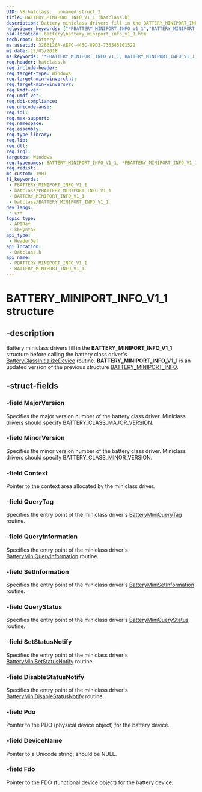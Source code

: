 ```yaml
---
UID: NS:batclass.__unnamed_struct_3
title: BATTERY_MINIPORT_INFO_V1_1 (batclass.h)
description: Battery miniclass drivers fill in the BATTERY_MINIPORT_INFO_V1_1 structure before calling the battery class driver's BatteryClassInitializeDevice routine. BATTERY_MINIPORT_INFO_V1_1 is an updated version of the previous structure BATTERY_MINIPORT_INFO.
helpviewer_keywords: ["*PBATTERY_MINIPORT_INFO_V1_1","BATTERY_MINIPORT_INFO_V1_1","BATTERY_MINIPORT_INFO_V1_1 structure [Battery Devices]","PBATTERY_MINIPORT_INFO_V1_1","PBATTERY_MINIPORT_INFO_V1_1 structure pointer [Battery Devices]","batclass/BATTERY_MINIPORT_INFO_V1_1","batclass/PBATTERY_MINIPORT_INFO_V1_1","battery.battery_miniport_info_v1_1"]
old-location: battery\battery_miniport_info_v1_1.htm
tech.root: battery
ms.assetid: 3266126A-AEFC-445C-89D3-736545101522
ms.date: 12/05/2018
ms.keywords: '*PBATTERY_MINIPORT_INFO_V1_1, BATTERY_MINIPORT_INFO_V1_1, BATTERY_MINIPORT_INFO_V1_1 structure [Battery Devices], PBATTERY_MINIPORT_INFO_V1_1, PBATTERY_MINIPORT_INFO_V1_1 structure pointer [Battery Devices], batclass/BATTERY_MINIPORT_INFO_V1_1, batclass/PBATTERY_MINIPORT_INFO_V1_1, battery.battery_miniport_info_v1_1'
req.header: batclass.h
req.include-header: 
req.target-type: Windows
req.target-min-winverclnt: 
req.target-min-winversvr: 
req.kmdf-ver: 
req.umdf-ver: 
req.ddi-compliance: 
req.unicode-ansi: 
req.idl: 
req.max-support: 
req.namespace: 
req.assembly: 
req.type-library: 
req.lib: 
req.dll: 
req.irql: 
targetos: Windows
req.typenames: BATTERY_MINIPORT_INFO_V1_1, *PBATTERY_MINIPORT_INFO_V1_1
req.redist: 
ms.custom: 19H1
f1_keywords:
 - PBATTERY_MINIPORT_INFO_V1_1
 - batclass/PBATTERY_MINIPORT_INFO_V1_1
 - BATTERY_MINIPORT_INFO_V1_1
 - batclass/BATTERY_MINIPORT_INFO_V1_1
dev_langs:
 - c++
topic_type:
 - APIRef
 - kbSyntax
api_type:
 - HeaderDef
api_location:
 - Batclass.h
api_name:
 - PBATTERY_MINIPORT_INFO_V1_1
 - BATTERY_MINIPORT_INFO_V1_1
---
```


# BATTERY_MINIPORT_INFO_V1_1 structure


## -description

Battery miniclass drivers fill in the <b>BATTERY_MINIPORT_INFO_V1_1</b> structure before calling the battery class driver's <a href="/windows/desktop/api/batclass/nf-batclass-batteryclassinitializedevice">BatteryClassInitializeDevice</a> routine. <b>BATTERY_MINIPORT_INFO_V1_1</b> is an updated version of the previous structure <a href="/windows/desktop/api/batclass/ns-batclass-battery_miniport_info">BATTERY_MINIPORT_INFO</a>.

## -struct-fields

### -field MajorVersion

Specifies the major version number of the battery class driver. Miniclass drivers should specify BATTERY_CLASS_MAJOR_VERSION.

### -field MinorVersion

Specifies the minor version number of the battery class driver. Miniclass drivers should specify BATTERY_CLASS_MINOR_VERSION.

### -field Context

Pointer to the context area allocated by the miniclass driver.

### -field QueryTag

Specifies the entry point of the miniclass driver's <a href="/windows/desktop/api/batclass/nc-batclass-bclass_query_tag_callback">BatteryMiniQueryTag</a> routine.

### -field QueryInformation

Specifies the entry point of the miniclass driver's <a href="/windows/desktop/api/batclass/nc-batclass-bclass_query_information_callback">BatteryMiniQueryInformation</a> routine.

### -field SetInformation

Specifies the entry point of the miniclass driver's <a href="/windows/desktop/api/batclass/nc-batclass-bclass_set_information_callback">BatteryMiniSetInformation</a> routine.

### -field QueryStatus

Specifies the entry point of the miniclass driver's <a href="/windows/desktop/api/batclass/nc-batclass-bclass_query_status_callback">BatteryMiniQueryStatus</a> routine.

### -field SetStatusNotify

Specifies the entry point of the miniclass driver's <a href="/windows/desktop/api/batclass/nc-batclass-bclass_set_status_notify_callback">BatteryMiniSetStatusNotify</a> routine.

### -field DisableStatusNotify

Specifies the entry point of the miniclass driver's <a href="/windows/desktop/api/batclass/nc-batclass-bclass_disable_status_notify_callback">BatteryMiniDisableStatusNotify</a> routine.

### -field Pdo

Pointer to the PDO (physical device object) for the battery device.

### -field DeviceName

Pointer to a Unicode string; should be NULL.

### -field Fdo

Pointer to the FDO (functional device object) for the battery device.

